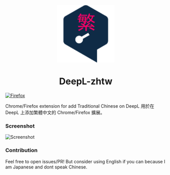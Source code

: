 <p align="center">
  <img width="180" src="https://github.com/FoxRefire/DeepL-zhtw/blob/screenshot/Icon.png?raw=true" alt="BingGPT">
  <h1 align="center">DeepL-zhtw</h1>
</p>

[![Firefox](https://extensionworkshop.com/assets/img/documentation/publish/get-the-addon-178x60px.dad84b42.png)](https://addons.mozilla.org/firefox/addon/deepl-zhtw)

Chrome/Firefox extension for add Traditional Chinese on DeepL 
用於在 DeepL 上添加繁體中文的 Chrome/Firefox 擴展。

### Screenshot
![Screenshot](https://github.com/FoxRefire/DeepL-zhtw/blob/screenshot/Screenshot.png?raw=true)

### Contribution
Feel free to open issues/PR! 
But consider using English if you can because I am Japanese and dont speak Chinese.
